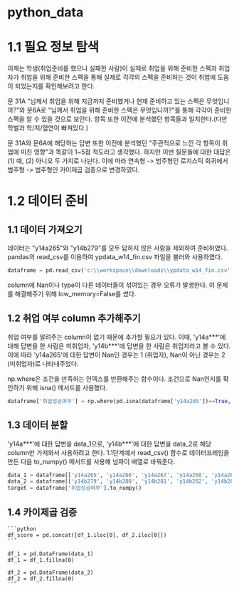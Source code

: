 # python_data

# 1.1 필요 정보 탐색
이제는 학생(취업준비를 했으나 실패한 사람)이 실제로 취업을 위해 준비한 스펙과 취업자가 취업을 위해 준비한 스펙을 통해 실제로 각각의 스펙을 준비하는 것이 취업에 도움이 되었는지를 확인해보려고 한다.

문 31A "님께서 취업을 위해 지금까지 준비했거나 현재 준비하고 있는 스펙은 무엇입니까?"와 문6A로 "님께서 취업을 위해 준비한 스펙은 무엇입니까?"를 통해 각각이 준비한 스펙을 알 수 있을 것으로 보인다. 항목 또한 이전에 분석했던 항목들과 일치한다.(다만 학벌과 학/지/혈연이 빠져있다.) 

문 31A와 문6A에 해당하는 답변 또한 이전에 분석했던 "주관적으로 느낀 각 항목이 취업에 미친 영향"과 똑같이 1~5점 척도라고 생각했다. 하지만 이번 질문들에 대한 대답은 (1) 예, (2) 아니오 두 가지로 나뉜다. 이에 따라 연속형 -> 범주형인 로지스틱 회귀에서 범주형 -> 범주형인 카이제곱 검증으로 변경하였다.

# 1.2 데이터 준비
## 1.1 데이터 가져오기
데이터는 "y14a265"와 "y14b279"를 모두 답하지 않은 사람을 제외하여 준비하였다. pandas의 read_csv를 이용하여 ypdata_w14_fin.csv 파일을 불러와 사용하였다. 
```python
dataframe = pd.read_csv('c:\\workspace\\downloads\\ypdata_w14_fin.csv',  low_memory=False)
```
column에 Nan이나 type이 다른 데이터들이 섞여있는 경우 오류가 발생한다. 이 문제를 해결해주기 위해 low_memory=False를 썼다.

## 1.2 취업 여부 column 추가해주기
취업 여부를 알려주는 column이 없기 때문에 추가할 필요가 있다. 이때, 'y14a***'에 대해 답변을 한 사람은 미취업자, 'y14b***'에 답변을 한 사람은 취업자라고 볼 수 있다. 이에 따라 'y14a265'에 대한 답변이 Nan인 경우는 1 (취업자), Nan이 아닌 경우는 2 (미취업자)로 나타내주었다.

np.where은 조건을 만족하는 인덱스를 반환해주는 함수이다. 조건으로 Nan인지를 확인하기 위해 isna() 메서드를 사용했다.
```python
dataframe['취업성공여부'] = np.where(pd.isna(dataframe['y14a265'])==True, 1, 2)
```
## 1.3 데이터 분할
'y14a***'에 대한 답변을 data_1으로, 'y14b***'에 대한 답변을 data_2로 해당 column만 가져와서 사용하려고 한다. 1.1단계예서 read_csv() 함수로 데이터프레임을 만든 다음 to_numpy() 메서드를 사용해 넘파이 배열로 바꿔준다.
```python
data_1 = dataframe[['y14a265', 'y14a266', 'y14a267', 'y14a268', 'y14a269', 'y14a270', 'y14a271', 'y14a272', 'y14a273', 'y14a274', 'y14a275', 'y14a276', 'y14a277']].to_numpy()
data_2 = dataframe[['y14b279', 'y14b280', 'y14b281', 'y14b282', 'y14b283', 'y14b284', 'y14b285', 'y14b286', 'y14b287', 'y14b288', 'y14b289', 'y14b290', 'y14b291']].to_numpy()
target = dataframe['취업성공여부'].to_numpy()
```

## 1.4 카이제곱 검증
~~~~~를 사용해서 먼저 학점에 대한 카이제곱 검증을 시작하려고 했으나, 학점에 대한 답변이 학생은 'y14a265', 취업자는 'y14b279'로 나뉜다는 문제가 있었다. 판다스의 concat을 통해 붙여주려고 했으나, "cannot concatenate object of type '<class 'str'>'; only Series and DataFrame objs are valid" 경고 메세지가 떴다. 문자형 데이터는 concat을 통해 붙일 수 없는 것 같다.
```python
df_score = pd.concat([df_1.iloc[0], df_2.iloc[0]])
```

df_1 = pd.DataFrame(data_1)
df_1 = df_1.fillna(0)

df_2 = pd.DataFrame(data_2)
df_2 = df_2.fillna(0)
```
